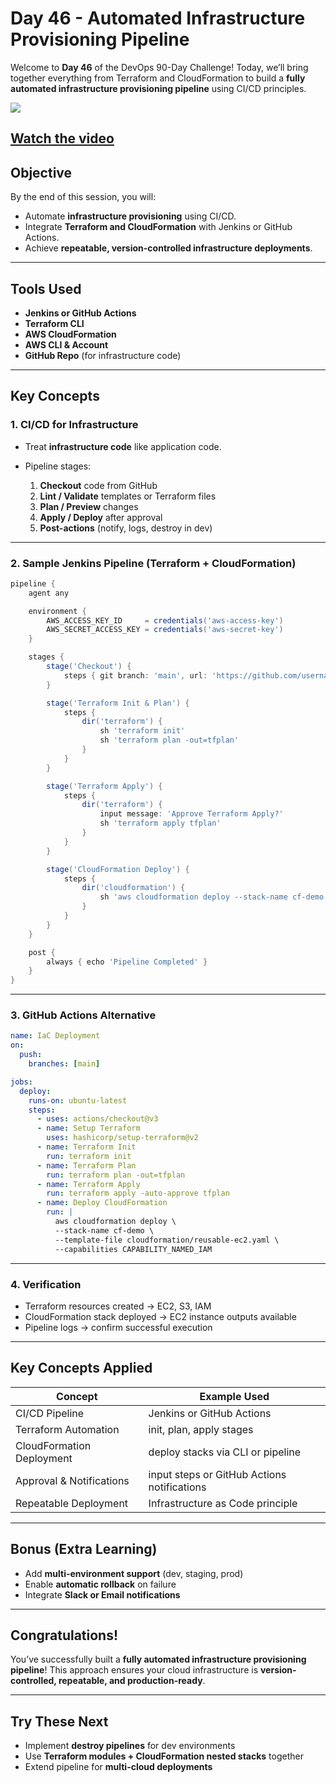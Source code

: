 ﻿# Day 46 - Automated Infrastructure Provisioning Pipeline

Welcome to **Day 46** of the DevOps 90-Day Challenge!
Today, we’ll bring together everything from Terraform and CloudFormation to build a **fully automated infrastructure provisioning pipeline** using CI/CD principles.

[![](https://img.youtube.com/vi/uOH__mqGNh0/0.jpg)](https://www.youtube.com/watch?v=uOH__mqGNh0)

[Watch the video](https://www.youtube.com/watch?v=uOH__mqGNh0)
---

##  Objective

By the end of this session, you will:

* Automate **infrastructure provisioning** using CI/CD.
* Integrate **Terraform and CloudFormation** with Jenkins or GitHub Actions.
* Achieve **repeatable, version-controlled infrastructure deployments**.

---

##  Tools Used

* **Jenkins or GitHub Actions**
* **Terraform CLI**
* **AWS CloudFormation**
* **AWS CLI & Account**
* **GitHub Repo** (for infrastructure code)

---

## Key Concepts

### 1. CI/CD for Infrastructure

* Treat **infrastructure code** like application code.
* Pipeline stages:

  1. **Checkout** code from GitHub
  2. **Lint / Validate** templates or Terraform files
  3. **Plan / Preview** changes
  4. **Apply / Deploy** after approval
  5. **Post-actions** (notify, logs, destroy in dev)

---

### 2. Sample Jenkins Pipeline (Terraform + CloudFormation)

```groovy
pipeline {
    agent any

    environment {
        AWS_ACCESS_KEY_ID     = credentials('aws-access-key')
        AWS_SECRET_ACCESS_KEY = credentials('aws-secret-key')
    }

    stages {
        stage('Checkout') {
            steps { git branch: 'main', url: 'https://github.com/username/iac-pipeline.git' }
        }

        stage('Terraform Init & Plan') {
            steps {
                dir('terraform') {
                    sh 'terraform init'
                    sh 'terraform plan -out=tfplan'
                }
            }
        }

        stage('Terraform Apply') {
            steps {
                dir('terraform') {
                    input message: 'Approve Terraform Apply?'
                    sh 'terraform apply tfplan'
                }
            }
        }

        stage('CloudFormation Deploy') {
            steps {
                dir('cloudformation') {
                    sh 'aws cloudformation deploy --stack-name cf-demo --template-file reusable-ec2.yaml --capabilities CAPABILITY_NAMED_IAM'
                }
            }
        }
    }

    post {
        always { echo 'Pipeline Completed' }
    }
}
```

---

### 3. GitHub Actions Alternative

```yaml
name: IaC Deployment
on:
  push:
    branches: [main]

jobs:
  deploy:
    runs-on: ubuntu-latest
    steps:
      - uses: actions/checkout@v3
      - name: Setup Terraform
        uses: hashicorp/setup-terraform@v2
      - name: Terraform Init
        run: terraform init
      - name: Terraform Plan
        run: terraform plan -out=tfplan
      - name: Terraform Apply
        run: terraform apply -auto-approve tfplan
      - name: Deploy CloudFormation
        run: |
          aws cloudformation deploy \
          --stack-name cf-demo \
          --template-file cloudformation/reusable-ec2.yaml \
          --capabilities CAPABILITY_NAMED_IAM
```

---

### 4. Verification

* Terraform resources created → EC2, S3, IAM
* CloudFormation stack deployed → EC2 instance outputs available
* Pipeline logs → confirm successful execution

---

## Key Concepts Applied

| Concept                   | Example Used                                |
| ------------------------- | ------------------------------------------- |
| CI/CD Pipeline            | Jenkins or GitHub Actions                   |
| Terraform Automation      | init, plan, apply stages                    |
| CloudFormation Deployment | deploy stacks via CLI or pipeline           |
| Approval & Notifications  | input steps or GitHub Actions notifications |
| Repeatable Deployment     | Infrastructure as Code principle            |

---

## Bonus (Extra Learning)

* Add **multi-environment support** (dev, staging, prod)
* Enable **automatic rollback** on failure
* Integrate **Slack or Email notifications**

---

## Congratulations!

You’ve successfully built a **fully automated infrastructure provisioning pipeline**!
This approach ensures your cloud infrastructure is **version-controlled, repeatable, and production-ready**.

---

## Try These Next

* Implement **destroy pipelines** for dev environments
* Use **Terraform modules + CloudFormation nested stacks** together
* Extend pipeline for **multi-cloud deployments**



